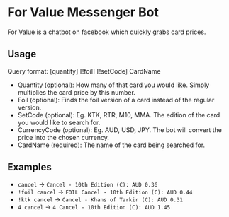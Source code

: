 # For Value Messenger Bot

For Value is a chatbot on facebook which quickly grabs card prices.

## Usage
Query format: [quantity] [!foil] [!setCode] CardName
- Quantity (optional): How many of that card you would like. Simply multiplies the card price by this number.
- Foil (optional): Finds the foil version of a card instead of the regular version.
- SetCode (optional): Eg. KTK, RTR, M10, MMA. The edition of the card you would like to search for.
- CurrencyCode (optional): Eg. AUD, USD, JPY. The bot will convert the price into the chosen currency.
- CardName (required): The name of the card being searched for.

## Examples
- `cancel` -> `Cancel - 10th Edition (C): AUD 0.36`
- `!foil cancel` -> `FOIL Cancel - 10th Edition (C): AUD 0.44`
- `!ktk cancel` -> `Cancel - Khans of Tarkir (C): AUD 0.31`
- `4 cancel` -> `4 Cancel - 10th Edition (C): AUD 1.45`







